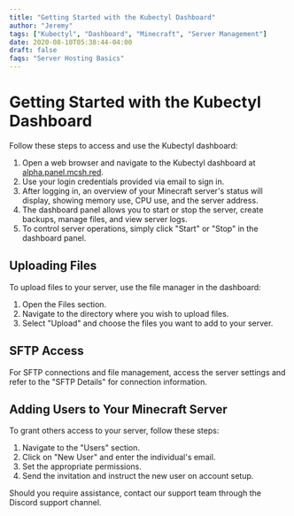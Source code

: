```yaml
---
title: "Getting Started with the Kubectyl Dashboard"
author: "Jeremy"
tags: ["Kubectyl", "Dashboard", "Minecraft", "Server Management"]
date: 2020-08-10T05:38:44-04:00
draft: false
faqs: "Server Hosting Basics"
---
```


# Getting Started with the Kubectyl Dashboard

Follow these steps to access and use the Kubectyl dashboard:

1. Open a web browser and navigate to the Kubectyl dashboard at [alpha.panel.mcsh.red](https://alpha.panel.mcsh.red/).
2. Use your login credentials provided via email to sign in.
3. After logging in, an overview of your Minecraft server's status will display, showing memory use, CPU use, and the server address.
4. The dashboard panel allows you to start or stop the server, create backups, manage files, and view server logs.
5. To control server operations, simply click "Start" or "Stop" in the dashboard panel.

## Uploading Files

To upload files to your server, use the file manager in the dashboard:

1. Open the Files section.
2. Navigate to the directory where you wish to upload files.
3. Select "Upload" and choose the files you want to add to your server.

## SFTP Access

For SFTP connections and file management, access the server settings and refer to the "SFTP Details" for connection information.

## Adding Users to Your Minecraft Server

To grant others access to your server, follow these steps:

1. Navigate to the "Users" section.
2. Click on "New User" and enter the individual's email.
3. Set the appropriate permissions.
4. Send the invitation and instruct the new user on account setup.

Should you require assistance, contact our support team through the Discord support channel.
